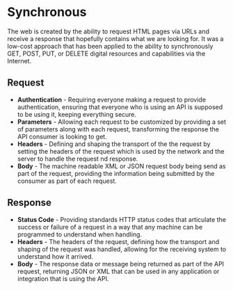 # Synchronous
The web is created by the ability to request HTML pages via URLs and receive a response that hopefully contains what we are looking for. It was a low-cost approach that has been applied to the ability to synchronously GET, POST, PUT, or DELETE digital resources and capabilities via the Internet. 

## Request

- **Authentication** - Requiring everyone making a request to provide authentication, ensuring that everyone who is using an API is supposed to be using it, keeping everything secure.
- **Parameters** - Allowing each request to be customized by providing a set of parameters along with each request, transforming the response the API consumer is looking to get.
- **Headers** - Defining and shaping the transport of the the request by setting the headers of the request which is used by the network and the server to handle the request nd response.
- **Body** - The machine readable XML or JSON request body being send as part of the request, providing the information being submitted by the consumer as part of each request.

## Response

- **Status Code** - Providing standards HTTP status codes that articulate the success or failure of a request in a way that any machine can be programmed to understand when handling.
- **Headers** - The headers of the request, defining how the transport and shaping of the request was handled, allowing for the receiving system to understand how it arrived.
- **Body** - The response data or message being returned as part of the API request, returning JSON or XML that can be used in any application or integration that is using the API.


